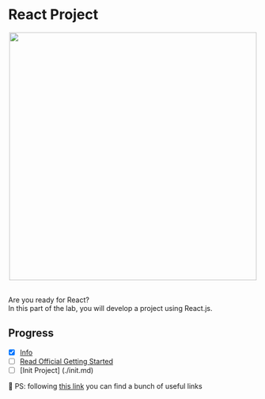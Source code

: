 # React Project

<div align="center">
  <img src="https://icon-library.com/images/react-icon/react-icon-11.jpg" width="500">
</div>
<br/>

Are you ready for React?<br/>
In this part of the lab, you will develop a project using React.js. <br/>

## Progress

- [x] [Info](#frontend-lab)
- [ ] [Read Official Getting Started](https://ru.reactjs.org/docs/getting-started.html)
- [ ] [Init Project] (./init.md)

🔮 PS: following [this link](./materials/useful-links.md) you can find a bunch of useful links
